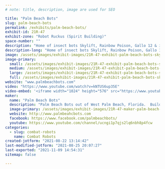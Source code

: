 ```yaml
---
# note: title, description, image are used for SEO

title: "Palm Beach Bots"
slug: palm-beach-bots
permalink: /exhibits/palm-beach-bots/
exhibit-id: 21R-47
exhibit-zone: "Robot Ruckus (Spirit Building)"
space-number: ""
description: "Home of insect bots Skylift, Rainbow Poison, Gallo 12 & it&#039;s little brother Baby beater. "
description-long: "Home of insect bots Skylift, Rainbow Poison, Gallo 12 & it&#039;s little brother Baby beater. "
image: /assets/images/exhibit-images/21R-47-exhibit-palm-beach-bots-skylift-large.JPG
image-primary: 
  small: /assets/images/exhibit-images/21R-47-exhibit-palm-beach-bots-skylift-small.JPG
  medium: /assets/images/exhibit-images/21R-47-exhibit-palm-beach-bots-skylift-medium.JPG
  large: /assets/images/exhibit-images/21R-47-exhibit-palm-beach-bots-skylift-large.JPG
  full: /assets/images/exhibit-images/21R-47-exhibit-palm-beach-bots-skylift-full.JPG
website: "www.palmbeachbots.com"
video: "https://www.youtube.com/watch?v=kNTUS6up35E"
video-embed: '<iframe width="1024" height="576" src="https://www.youtube.com/embed/kNTUS6up35E?feature=oembed" frameborder="0" allow="accelerometer; autoplay; clipboard-write; encrypted-media; gyroscope; picture-in-picture" allowfullscreen></iframe>'
maker: 
  name: "Palm Beach Bots"
  description: "Palm Beach Bots out of West Palm Beach, Florida.  Building robots for my kids is fun and we stock all the Fingertech parts now too to help other people get involved. "
  image-primary: /assets/images/exhibit-images/21R-47-maker-palm-beach-bots-sticker2x2-palmbeachbotslogoblackbg-medium.jpg
  website: http://www.palmbeahcbots.com
  facebook: https://www.facebook.com/palmbeachbots/
  youtube: https://www.youtube.com/channel/ucngi1p7qjs2lq6nbh8p4fcw
categories: 
  - slug: combat-robots
    name: Combat Robots
created-jotform: "2021-08-22 13:14:42"
last-modified-jotform: "2021-08-25 20:07:27"
last-exported: "2021-11-09 14:54:31"
sitemap: false

---
```


